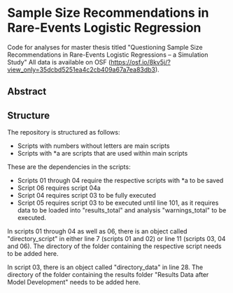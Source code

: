 # Sample Size Recommendations in Rare-Events Logistic Regression
Code for analyses for master thesis titled "Questioning Sample Size Recommendations in Rare-Events Logistic Regressions – a Simulation Study"
All data is available on OSF (https://osf.io/8kv5j/?view_only=35dcbd5251ea4c2cb409a67a7ea83db3).



## Abstract


## Structure

The repository is structured as follows:
- Scripts with numbers without letters are main scripts
- Scripts with *a are scripts that are used within main scripts

These are the dependencies in the scripts:
- Scripts 01 through 04 require the respective scripts with *a to be saved
- Script 06 requires script 04a
- Script 04 requires script 03 to be fully executed
- Script 05 requires script 03 to be executed until line 101, as it requires data to be loaded into "results_total" and analysis "warnings_total" to be executed.


In scripts 01 through 04 as well as 06, there is an object called "directory_script" in either line 7 (scripts 01 and 02) or line 11 (scripts 03, 04 and 06).
The directory of the folder containing the respective script needs to be added here.

In script 03, there is an object called "directory_data" in line 28. The directory of the folder containing the results folder "Results Data after Model Development" needs to be added here. 
